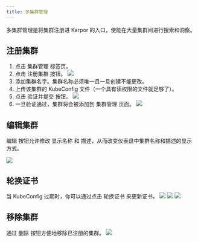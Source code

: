 ```yaml
---
title: 多集群管理
---
```

多集群管理是将集群注册进 Karpor 的入口，使能在大量集群间进行搜索和洞察。

## 注册集群

1. 点击 <kbd>集群管理</kbd> 标签页。
2. 点击 <kbd>注册集群</kbd> 按钮。
   ![](/karpor/assets/cluster-mng/cluster-mng-empty.png)
3. 添加集群名字。集群名称必须唯一且一旦创建不能更改。
4. 上传该集群的 KubeConfig 文件（一个具有读权限的文件就足够了）。
5. 点击 <kbd>验证并提交</kbd> 按钮。
   ![](/karpor/assets/cluster-mng/cluster-mng-register-new-cluster.png)
6. 一旦验证通过，集群将会被添加到 <kbd>集群管理</kbd> 页面。
   ![](/karpor/assets/cluster-mng/cluster-mng-register-success.png)

## 编辑集群

<kbd>编辑</kbd> 按钮允许修改 <kbd>显示名称</kbd> 和 <kbd>描述</kbd>，从而改变仪表盘中集群名称和描述的显示方式。

![](/karpor/assets/cluster-mng/cluster-mng-edit-cluster.png)

## 轮换证书

当 KubeConfig 过期时，你可以通过点击 <kbd>轮换证书</kbd> 来更新证书。
![](/karpor/assets/cluster-mng/cluster-mng-rotate-cluster-1.png)
![](/karpor/assets/cluster-mng/cluster-mng-rotate-cluster-2.png)
![](/karpor/assets/cluster-mng/cluster-mng-rotate-cluster-3.png)

## 移除集群

通过 <kbd>删除</kbd> 按钮方便地移除已注册的集群。
![](/karpor/assets/cluster-mng/cluster-mng-delete-cluster.png)

